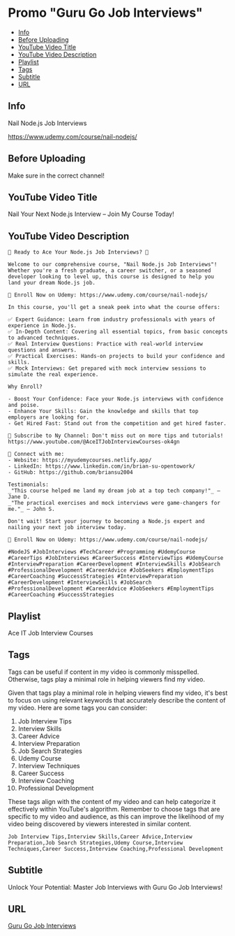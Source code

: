 # Promo "Guru Go Job Interviews"

- [Info](#info)
- [Before Uploading](#before-uploading)
- [YouTube Video Title](#youtube-video-title)
- [YouTube Video Description](#youtube-video-description)
- [Playlist](#playlist)
- [Tags](#tags)
- [Subtitle](#subtitle)
- [URL](#url)

## Info

Nail Node.js Job Interviews

https://www.udemy.com/course/nail-nodejs/

## Before Uploading

Make sure in the correct channel!

## YouTube Video Title

Nail Your Next Node.js Interview – Join My Course Today!

<!-- 
```text
I publish a Udemy course "Nail Node.js Job Interviews" 
I created a promo video for it.
I want to upload this promo video to my Youtube channel.
What could a good name to attach people to watch the video and enroll my course?
Is this good? - Enroll The Course "Nail Node.js Job Interviews" Today!
```

The title you suggested, "Enroll The Course 'Nail Node.js Job Interviews' Today!" is clear, but it could be made more compelling and engaging. Here are a few suggestions for titles that might attract more viewers and encourage them to enroll in my course:

1. "Ace Your Node.js Job Interviews with My Expert Course!"
2. "Master Node.js Job Interviews – Enroll in My Top-Rated Course Now!"
3. "Land Your Dream Job: Nail Node.js Interviews with This Course"
4. "Crack Node.js Job Interviews: Insider Tips & Tricks in My Course!"
5. "Nail Your Next Node.js Interview – Join My Course Today!"
6. "Unlock Your Node.js Career Potential – Enroll in My Interview Course!"
7. "Dominate Node.js Job Interviews – Expert Guidance in My Course!"
8. "Get Hired Fast: Nail Node.js Interviews with My Proven Course!"

These titles are designed to be more engaging and emphasize the benefits of taking my course, such as mastering interviews, landing a dream job, or unlocking career potential. This approach can create a sense of urgency and excitement, encouraging viewers to click on the video and consider enrolling in my course.
-->

## YouTube Video Description

```text
🎉 Ready to Ace Your Node.js Job Interviews? 🚀

Welcome to our comprehensive course, "Nail Node.js Job Interviews"! Whether you're a fresh graduate, a career switcher, or a seasoned developer looking to level up, this course is designed to help you land your dream Node.js job.

🔗 Enroll Now on Udemy: https://www.udemy.com/course/nail-nodejs/

In this course, you'll get a sneak peek into what the course offers:

✅ Expert Guidance: Learn from industry professionals with years of experience in Node.js.
✅ In-Depth Content: Covering all essential topics, from basic concepts to advanced techniques.
✅ Real Interview Questions: Practice with real-world interview questions and answers.
✅ Practical Exercises: Hands-on projects to build your confidence and skills.
✅ Mock Interviews: Get prepared with mock interview sessions to simulate the real experience.

Why Enroll?

- Boost Your Confidence: Face your Node.js interviews with confidence and poise.
- Enhance Your Skills: Gain the knowledge and skills that top employers are looking for.
- Get Hired Fast: Stand out from the competition and get hired faster.

🔔 Subscribe to Ny Channel: Don't miss out on more tips and tutorials! https://www.youtube.com/@AceITJobInterviewCourses-ok4gn

📢 Connect with me:
- Website: https://myudemycourses.netlify.app/
- LinkedIn: https://www.linkedin.com/in/brian-su-opentowork/
- GitHub: https://github.com/briansu2004

Testimonials:
_"This course helped me land my dream job at a top tech company!"_ – Jane D.
_"The practical exercises and mock interviews were game-changers for me."_ – John S.

Don't wait! Start your journey to becoming a Node.js expert and nailing your next job interview today.

🔗 Enroll Now on Udemy: https://www.udemy.com/course/nail-nodejs/

#NodeJS #JobInterviews #TechCareer #Programming #UdemyCourse #CareerTips #JobInterviews #CareerSuccess #InterviewTips #UdemyCourse #InterviewPreparation #CareerDevelopment #InterviewSkills #JobSearch #ProfessionalDevelopment #CareerAdvice #JobSeekers #EmploymentTips #CareerCoaching #SuccessStrategies #InterviewPreparation #CareerDevelopment #InterviewSkills #JobSearch #ProfessionalDevelopment #CareerAdvice #JobSeekers #EmploymentTips #CareerCoaching #SuccessStrategies
```

<!-- 
```text
🎉 Ready to Ace Your Node.js Job Interviews? 🚀

Welcome to our comprehensive course, "Nail Node.js Job Interviews"! Whether you're a fresh graduate, a career switcher, or a seasoned developer looking to level up, this course is designed to help you land your dream Node.js job.

🔗 **Enroll Now on Udemy: https://www.udemy.com/course/nail-nodejs/**

In this video, you'll get a sneak peek into what our course offers:

✅ **Expert Guidance:** Learn from industry professionals with years of experience in Node.js.
✅ **In-Depth Content:** Covering all essential topics, from basic concepts to advanced techniques.
✅ **Real Interview Questions:** Practice with real-world interview questions and answers.
✅ **Practical Exercises:** Hands-on projects to build your confidence and skills.
✅ **Mock Interviews:** Get prepared with mock interview sessions to simulate the real experience.

**Why Enroll?**

- **Boost Your Confidence:** Face your Node.js interviews with confidence and poise.
- **Enhance Your Skills:** Gain the knowledge and skills that top employers are looking for.
- **Get Hired Fast:** Stand out from the competition and get hired faster.

🔔 **Subscribe to My Channel:** Don't miss out on more tips and tutorials! https://www.youtube.com/@AceITJobInterviewCourses-ok4gn

📢 **Connect with Us:**
- **Website:** https://myudemycourses.netlify.app/
- **LinkedIn:** https://www.linkedin.com/in/brian-su-opentowork/
- **GitHub:** https://github.com/briansu2004

**Testimonials:**
_"This course helped me land my dream job at a top tech company!"_ – Jane D.
_"The practical exercises and mock interviews were game-changers for me."_ – John S.

Don't wait! Start your journey to becoming a Node.js expert and nailing your next job interview today.

🔗 **Enroll Now on Udemy: https://www.udemy.com/course/nail-nodejs/**

#NodeJS #JobInterviews #TechCareer #Programming #UdemyCourse #CareerTips #JobInterviews #CareerSuccess #InterviewTips #UdemyCourse #InterviewPreparation #CareerDevelopment #InterviewSkills #JobSearch #ProfessionalDevelopment #CareerAdvice #JobSeekers #EmploymentTips #CareerCoaching #SuccessStrategies #InterviewPreparation #CareerDevelopment #InterviewSkills #JobSearch #ProfessionalDevelopment #CareerAdvice #JobSeekers #EmploymentTips #CareerCoaching #SuccessStrategies
``` -->

<!-- Follow me on social media: https://www.youtube.com/@AceITJobInterviewCourses-ok4gn -->

<!-- 
What could be a good description for this video to be uploaded to Youtube

Here's a sample description for your YouTube video that aims to attract viewers and encourage them to enroll in your Udemy course "Nail Node.js Job Interviews":

---

**Description:**

🎉 Ready to Ace Your Node.js Job Interviews? 🚀

Welcome to our comprehensive course, "Nail Node.js Job Interviews"! Whether you're a fresh graduate, a career switcher, or a seasoned developer looking to level up, this course is designed to help you land your dream Node.js job.

🔗 **Enroll Now on Udemy: https://www.udemy.com/course/nail-nodejs/**

In this video, you'll get a sneak peek into what our course offers:

✅ **Expert Guidance:** Learn from industry professionals with years of experience in Node.js.
✅ **In-Depth Content:** Covering all essential topics, from basic concepts to advanced techniques.
✅ **Real Interview Questions:** Practice with real-world interview questions and answers.
✅ **Practical Exercises:** Hands-on projects to build your confidence and skills.
✅ **Mock Interviews:** Get prepared with mock interview sessions to simulate the real experience.

**Why Enroll?**

- **Boost Your Confidence:** Face your Node.js interviews with confidence and poise.
- **Enhance Your Skills:** Gain the knowledge and skills that top employers are looking for.
- **Get Hired Fast:** Stand out from the competition and get hired faster.

🔔 **Subscribe to My Channel:** Don't miss out on more tips and tutorials! https://www.youtube.com/@AceITJobInterviewCourses-ok4gn

📢 **Connect with Us:**
- **Website:** https://myudemycourses.netlify.app/
- **LinkedIn:** https://www.linkedin.com/in/brian-su-opentowork/
- **GitHub:** https://github.com/briansu2004

**Testimonials:**
_"This course helped me land my dream job at a top tech company!"_ – Jane D.
_"The practical exercises and mock interviews were game-changers for me."_ – John S.

Don't wait! Start your journey to becoming a Node.js expert and nailing your next job interview today.

🔗 **Enroll Now on Udemy: https://www.udemy.com/course/nail-nodejs/**

#NodeJS #JobInterviews #TechCareer #Programming #UdemyCourse #CareerTips #JobInterviews #CareerSuccess #InterviewTips #UdemyCourse #InterviewPreparation #CareerDevelopment #InterviewSkills #JobSearch #ProfessionalDevelopment #CareerAdvice #JobSeekers #EmploymentTips #CareerCoaching #SuccessStrategies #InterviewPreparation #CareerDevelopment #InterviewSkills #JobSearch #ProfessionalDevelopment #CareerAdvice #JobSeekers #EmploymentTips #CareerCoaching #SuccessStrategies
---

This description is designed to be informative and persuasive, providing viewers with a clear understanding of what the course offers and why they should enroll. Including links to the course, your social media, and a call to action can help drive engagement and enrollment. -->

## Playlist

Ace IT Job Interview Courses

## Tags

Tags can be useful if content in my video is commonly misspelled. Otherwise, tags play a minimal role in helping viewers find my video.

Given that tags play a minimal role in helping viewers find my video, it's best to focus on using relevant keywords that accurately describe the content of my video. Here are some tags you can consider:

1. Job Interview Tips
2. Interview Skills
3. Career Advice
4. Interview Preparation
5. Job Search Strategies
6. Udemy Course
7. Interview Techniques
8. Career Success
9. Interview Coaching
10. Professional Development

These tags align with the content of my video and can help categorize it effectively within YouTube's algorithm. Remember to choose tags that are specific to my video and audience, as this can improve the likelihood of my video being discovered by viewers interested in similar content.

```text
Job Interview Tips,Interview Skills,Career Advice,Interview Preparation,Job Search Strategies,Udemy Course,Interview Techniques,Career Success,Interview Coaching,Professional Development
```

## Subtitle

Unlock Your Potential: Master Job Interviews with Guru Go Job Interviews!

<!-- what can a good subtitle

A good subtitle for my video could be:

"Unlock Your Potential: Master Job Interviews with Guru Go Job Interviews!"

This subtitle encapsulates the essence of my video, highlighting the transformational aspect of the "Guru Go Job Interviews" course in helping viewers excel in their job interviews and achieve career success. It emphasizes the idea of unlocking one's potential and mastering interview skills, which aligns with the content and goals of my video. -->

## URL

[Guru Go Job Interviews](https://youtu.be/FK-TI2nmhEw)
